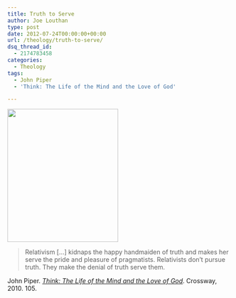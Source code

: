 ```yaml
---
title: Truth to Serve
author: Joe Louthan
type: post
date: 2012-07-24T00:00:00+00:00
url: /theology/truth-to-serve/
dsq_thread_id:
  - 2174783458
categories:
  - Theology
tags:
  - John Piper
  - 'Think: The Life of the Mind and the Love of God'

---
```

[<img src="https://i2.wp.com/theologic.us/wp-content/uploads/2012/10/Friggs-handmaidens-norse-mythology-17767949-350-421.jpg?resize=249%2C300" alt="" title="Friggs-handmaidens-norse-mythology-17767949-350-421" width="249" height="300" class="alignright size-medium wp-image-890" srcset="https://i2.wp.com/theologic.us/wp-content/uploads/2012/10/Friggs-handmaidens-norse-mythology-17767949-350-421.jpg?resize=249%2C300 249w, https://i2.wp.com/theologic.us/wp-content/uploads/2012/10/Friggs-handmaidens-norse-mythology-17767949-350-421.jpg?w=350 350w" sizes="(max-width: 249px) 100vw, 249px" data-recalc-dims="1" />][1]

> Relativism [&#8230;] kidnaps the happy handmaiden of truth and makes her serve the pride and pleasure of pragmatists. Relativists don&#8217;t pursue truth. They make the denial of truth serve them.

John Piper. <a href="https://www.amazon.com/dp/1433520710/ref=as_li_ss_til?tag=iamlipr-20&#038;camp=0&#038;creative=0&#038;linkCode=as4&#038;creativeASIN=1433520710&#038;adid=1JXW9393FD0S2EF93Y64&#038;" target="_new"><em>Think: The Life of the Mind and the Love of God</em></a>. Crossway, 2010. 105.

 [1]: https://i2.wp.com/theologic.us/wp-content/uploads/2012/10/Friggs-handmaidens-norse-mythology-17767949-350-421.jpg